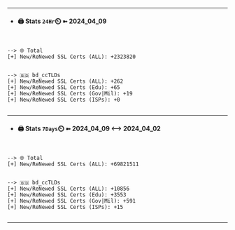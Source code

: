 

---
- #### 🖨️ **Stats** `24Hr`⏲️ ➼ 2024_04_09
```console


--> 🌐 Total
[+] New/ReNewed SSL Certs (ALL): +2323820


--> 🇧🇩 bd_ccTLDs
[+] New/ReNewed SSL Certs (ALL): +262
[+] New/ReNewed SSL Certs (Edu): +65
[+] New/ReNewed SSL Certs (Gov|Mil): +19
[+] New/ReNewed SSL Certs (ISPs): +0


```

---
- #### 🖨️ **Stats** `7Days`⏲️ ➼ 2024_04_09 <--> 2024_04_02
```console


--> 🌐 Total
[+] New/ReNewed SSL Certs (ALL): +69821511


--> 🇧🇩 bd_ccTLDs
[+] New/ReNewed SSL Certs (ALL): +10856
[+] New/ReNewed SSL Certs (Edu): +3553
[+] New/ReNewed SSL Certs (Gov|Mil): +591
[+] New/ReNewed SSL Certs (ISPs): +15


```

---

